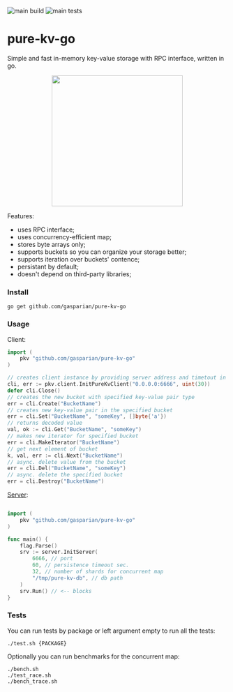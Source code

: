 ![main build](https://github.com/gasparian/pure-kv-go/actions/workflows/build.yml/badge.svg?branch=main)
![main tests](https://github.com/gasparian/pure-kv-go/actions/workflows/test.yml/badge.svg?branch=main)

# pure-kv-go  
Simple and fast in-memory key-value storage with RPC interface, written in go.  

<p align="center"> <img src="https://github.com/gasparian/pure-kv-go/blob/main/pics/logo.jpg" height=300/> </p>  

Features:  
 * uses RPC interface;  
 * uses concurrency-efficient map;  
 * stores byte arrays only;  
 * supports buckets so you can organize your storage better;  
 * supports iteration over buckets' contence;  
 * persistant by default;  
 * doesn't depend on third-party libraries;  

### Install  
```
go get github.com/gasparian/pure-kv-go
```  

### Usage  

Client:  
```go
import (
    pkv "github.com/gasparian/pure-kv-go"
)

// creates client instance by providing server address and timetout in sec. 
cli, err := pkv.client.InitPureKvClient("0.0.0.0:6666", uint(30))
defer cli.Close() 
// creates the new bucket with specified key-value pair type
err = cli.Create("BucketName") 
// creates new key-value pair in the specified bucket
err = cli.Set("BucketName", "someKey", []byte{'a'}) 
// returns decoded value
val, ok := cli.Get("BucketName", "someKey") 
// makes new iterator for specified bucket
err = cli.MakeIterator("BucketName")
// get next element of bucket
k, val, err := cli.Next("BucketName") 
// async. delete value from the bucket
err = cli.Del("BucketName", "someKey") 
// async. delete the specified bucket
err = cli.Destroy("BucketName") 
```  

[Server](https://github.com/gasparian/pure-kv-go/blob/main/main.go):  
```go

import (
    pkv "github.com/gasparian/pure-kv-go"
)

func main() {
    flag.Parse()
    srv := server.InitServer(
        6666, // port
        60, // persistence timeout sec.
        32, // number of shards for concurrent map
        "/tmp/pure-kv-db", // db path
    )
    srv.Run() // <-- blocks
}
```  

### Tests  

You can run tests by package or left argument empty to run all the tests:  
```
./test.sh {PACKAGE}
```  

Optionally you can run benchmarks for the concurrent map:  
```
./bench.sh
./test_race.sh
./bench_trace.sh
```  
